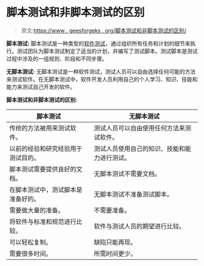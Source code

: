 # 脚本测试和非脚本测试的区别

> 原文:[https://www . geesforgeks . org/脚本测试和非脚本测试的区别/](https://www.geeksforgeeks.org/difference-between-scripted-and-unscripted-testing/)

**脚本测试:**
脚本测试是一种类型的[软件测试](https://www.geeksforgeeks.org/software-testing-basics/)，通过组织所有任务和计划的细节来执行。测试团队为脚本测试制定了适当的计划，并编写了测试脚本。测试脚本是测试过程中涉及的一组规则、阶段和不同步骤。

**无脚本测试:**
无脚本测试是一种软件测试，测试人员可以自由选择任何可能的方法来测试软件。在无脚本测试中，软件开发人员利用自己的个人学习、知识、技能和能力来测试自己开发的软件。

**脚本测试和非脚本测试的区别:**

<center>

| 脚本测试 | 无脚本测试 |
| --- | --- |
| 传统的方法被用来测试软件。 | 测试人员可以自由使用任何方法来测试软件。 |
| 以前的经验和研究经验用于测试目的。 | 测试人员使用自己的知识、技能和能力进行测试。 |
| 脚本测试需要提供良好的文档。 | 无脚本测试不需要文档。 |
| 在脚本测试中，测试脚本是准备好的。 | 无脚本测试不准备测试脚本。 |
| 需要做大量的准备。 | 不需要准备。 |
| 将软件与标准和规范进行比较。 | 软件与测试人员的期望进行比较。 |
| 可以轻松复制。 | 缺陷只能再现。 |
| 需要很多时间。 | 所需时间更少。 |

</center>